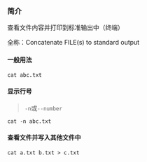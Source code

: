 ### 简介

查看文件内容并打印到标准输出中（终端）

全称：Concatenate FILE(s) to standard output

#### 一般用法

```shell
cat abc.txt
```

#### 显示行号

> `-n`或`--number`

```shell
cat -n abc.txt
```

#### 查看文件并写入其他文件中

```shell
cat a.txt b.txt > c.txt
```